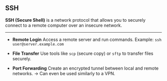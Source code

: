 ## SSH

**SSH (Secure Shell)** is a network protocol that allows you to securely connect to a remote computer over an insecure network.

---


* **Remote Login**
  Access a remote server and run commands.
  Example: `ssh user@server.example.com`

* **File Transfer**
  Use tools like `scp` (secure copy) or `sftp` to transfer files securely.

* **Port Forwarding**
  Create an encrypted tunnel between local and remote networks.
  → Can even be used similarly to a VPN.


